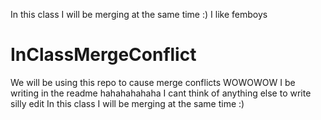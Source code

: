 In this class I will be merging at the same time :)
I like femboys
# InClassMergeConflict
We will be using this repo to cause merge conflicts
WOWOWOW
I be writing in the readme hahahahahaha
I cant think of anything else to write silly edit
In this class I will be merging at the same time :)
